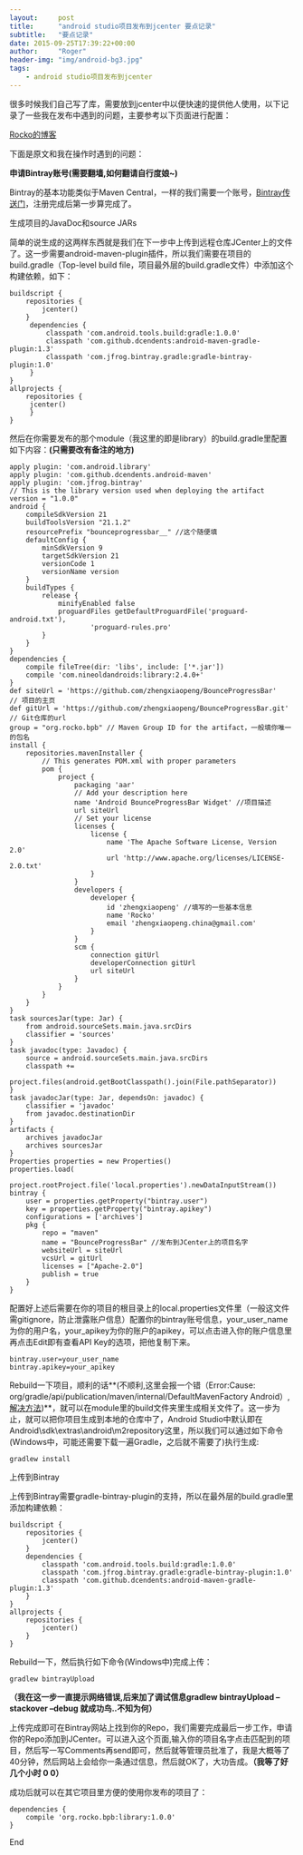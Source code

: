 ```yaml
---
layout:     post
title:      "android studio项目发布到jcenter 要点记录"
subtitle:   "要点记录"
date: 2015-09-25T17:39:22+00:00
author:     "Roger"
header-img: "img/android-bg3.jpg"
tags:
    - android studio项目发布到jcenter
---
```


很多时候我们自己写了库，需要放到jcenter中以便快速的提供他人使用，以下记录了一些我在发布中遇到的问题，主要参考以下页面进行配置：
  
<a title="Rocko的博客" href="http://rocko.xyz/2015/02/02/%e4%bd%bf%e7%94%a8Gradle%e5%8f%91%e5%b8%83%e9%a1%b9%e7%9b%ae%e5%88%b0JCenter%e4%bb%93%e5%ba%93/" target="_blank">Rocko的博客</a>

下面是原文和我在操作时遇到的问题：
  
 **申请Bintray账号(需要翻墙,如何翻请自行度娘~)** 

Bintray的基本功能类似于Maven Central，一样的我们需要一个账号，<a title="传送门" href="https://bintray.com/" target="_blank">Bintray传送门</a>，注册完成后第一步算完成了。

生成项目的JavaDoc和source JARs

简单的说生成的这两样东西就是我们在下一步中上传到远程仓库JCenter上的文件了。这一步需要android-maven-plugin插件，所以我们需要在项目的build.gradle（Top-level build file，项目最外层的build.gradle文件）中添加这个构建依赖，如下：

    buildscript {
        repositories {
        	jcenter()
    	}
   		 dependencies {
   			 classpath 'com.android.tools.build:gradle:1.0.0'
   			 classpath 'com.github.dcendents:android-maven-gradle-plugin:1.3'
   			 classpath 'com.jfrog.bintray.gradle:gradle-bintray-plugin:1.0'
   		 }
    }
    allprojects {
    	repositories {
   		 jcenter()
   		 }
    }

然后在你需要发布的那个module（我这里的即是library）的build.gradle里配置如下内容：**(只需要改有备注的地方)**

	apply plugin: 'com.android.library'
	apply plugin: 'com.github.dcendents.android-maven'
	apply plugin: 'com.jfrog.bintray'
	// This is the library version used when deploying the artifact
	version = "1.0.0"
	android {
	    compileSdkVersion 21
	    buildToolsVersion "21.1.2"
	    resourcePrefix "bounceprogressbar__" //这个随便填
	    defaultConfig {
	        minSdkVersion 9
	        targetSdkVersion 21
	        versionCode 1
	        versionName version
	    }
	    buildTypes {
	        release {
	            minifyEnabled false
	            proguardFiles getDefaultProguardFile('proguard-android.txt'),
	                    'proguard-rules.pro'
	        }
	    }
	}
	dependencies {
	    compile fileTree(dir: 'libs', include: ['*.jar'])
	    compile 'com.nineoldandroids:library:2.4.0+'
	}
	def siteUrl = 'https://github.com/zhengxiaopeng/BounceProgressBar'
	// 项目的主页
	def gitUrl = 'https://github.com/zhengxiaopeng/BounceProgressBar.git'
	// Git仓库的url
	group = "org.rocko.bpb" // Maven Group ID for the artifact，一般填你唯一的包名
	install {
	    repositories.mavenInstaller {
	        // This generates POM.xml with proper parameters
	        pom {
	            project {
	                packaging 'aar'
	                // Add your description here
	                name 'Android BounceProgressBar Widget' //项目描述
	                url siteUrl
	                // Set your license
	                licenses {
	                    license {
	                        name 'The Apache Software License, Version 2.0'
	                        url 'http://www.apache.org/licenses/LICENSE-2.0.txt'
	                    }
	                }
	                developers {
	                    developer {
	                        id 'zhengxiaopeng' //填写的一些基本信息
	                        name 'Rocko'
	                        email 'zhengxiaopeng.china@gmail.com'
	                    }
	                }
	                scm {
	                    connection gitUrl
	                    developerConnection gitUrl
	                    url siteUrl
	                }
	            }
	        }
	    }
	}
	task sourcesJar(type: Jar) {
	    from android.sourceSets.main.java.srcDirs
	    classifier = 'sources'
	}
	task javadoc(type: Javadoc) {
	    source = android.sourceSets.main.java.srcDirs
	    classpath +=
	            project.files(android.getBootClasspath().join(File.pathSeparator))
	}
	task javadocJar(type: Jar, dependsOn: javadoc) {
	    classifier = 'javadoc'
	    from javadoc.destinationDir
	}
	artifacts {
	    archives javadocJar
	    archives sourcesJar
	}
	Properties properties = new Properties()
	properties.load(
	        project.rootProject.file('local.properties').newDataInputStream())
	bintray {
	    user = properties.getProperty("bintray.user")
	    key = properties.getProperty("bintray.apikey")
	    configurations = ['archives']
	    pkg {
	        repo = "maven"
	        name = "BounceProgressBar" //发布到JCenter上的项目名字
	        websiteUrl = siteUrl
	        vcsUrl = gitUrl
	        licenses = ["Apache-2.0"]
	        publish = true
	    }
	}
配置好上述后需要在你的项目的根目录上的local.properties文件里（一般这文件需gitignore，防止泄露账户信息）配置你的bintray账号信息，your\_user\_name为你的用户名，your_apikey为你的账户的apikey，可以点击进入你的账户信息里再点击Edit即有查看API Key的选项，把他复制下来。

	bintray.user=your_user_name
	bintray.apikey=your_apikey

Rebuild一下项目，顺利的话**(不顺利,这里会报一个错（Error:Cause: org/gradle/api/publication/maven/internal/DefaultMavenFactory Android）,<a title="解决方法" href="http://www.lai18.com/content/1417768.html" target="_blank">解决方法</a>)**，就可以在module里的build文件夹里生成相关文件了。这一步为止，就可以把你项目生成到本地的仓库中了，Android Studio中默认即在Android\sdk\extras\android\m2repository这里，所以我们可以通过如下命令(Windows中，可能还需要下载一遍Gradle，之后就不需要了)执行生成:

    gradlew install

 上传到Bintray 

上传到Bintray需要gradle-bintray-plugin的支持，所以在最外层的build.gradle里添加构建依赖：

	buildscript {
	    repositories {
	        jcenter()
	    }
	    dependencies {
	        classpath 'com.android.tools.build:gradle:1.0.0'
	        classpath 'com.jfrog.bintray.gradle:gradle-bintray-plugin:1.0'
	        classpath 'com.github.dcendents:android-maven-gradle-plugin:1.3'
	    }
	}
	allprojects {
	    repositories {
	        jcenter()
	    }
	}

Rebuild一下，然后执行如下命令(Windows中)完成上传：

    gradlew bintrayUpload

**（我在这一步一直提示网络错误,后来加了调试信息gradlew bintrayUpload &#8211;stackover &#8211;debug 就成功鸟..不知为何）**
  
上传完成即可在Bintray网站上找到你的Repo，我们需要完成最后一步工作，申请你的Repo添加到JCenter。可以进入这个页面,输入你的项目名字点击匹配到的项目，然后写一写Comments再send即可，然后就等管理员批准了，我是大概等了40分钟，然后网站上会给你一条通过信息，然后就OK了，大功告成。**（我等了好几个小时 0 0）**

成功后就可以在其它项目里方便的使用你发布的项目了：

	dependencies {
	    compile 'org.rocko.bpb:library:1.0.0'
	}

End